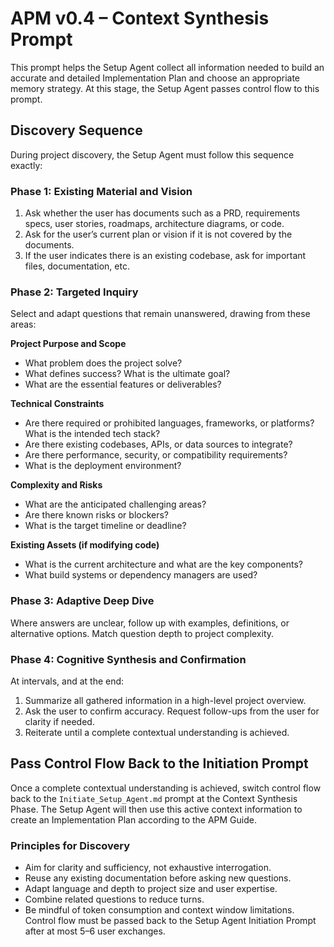 # APM v0.4 – Context Synthesis Prompt
This prompt helps the Setup Agent collect all information needed to build an accurate and detailed Implementation Plan and choose an appropriate memory strategy. At this stage, the Setup Agent passes control flow to this prompt.

## Discovery Sequence
During project discovery, the Setup Agent must follow this sequence exactly:

### Phase 1: Existing Material and Vision  
1. Ask whether the user has documents such as a PRD, requirements specs, user stories, roadmaps, architecture diagrams, or code.  
2. Ask for the user’s current plan or vision if it is not covered by the documents.
3. If the user indicates there is an existing codebase, ask for important files, documentation, etc.

### Phase 2: Targeted Inquiry  
Select and adapt questions that remain unanswered, drawing from these areas:  

**Project Purpose and Scope**  
- What problem does the project solve?  
- What defines success? What is the ultimate goal?  
- What are the essential features or deliverables?  

**Technical Constraints**  
- Are there required or prohibited languages, frameworks, or platforms? What is the intended tech stack?  
- Are there existing codebases, APIs, or data sources to integrate?  
- Are there performance, security, or compatibility requirements?  
- What is the deployment environment?  

**Complexity and Risks**  
- What are the anticipated challenging areas?  
- Are there known risks or blockers?  
- What is the target timeline or deadline?  

**Existing Assets (if modifying code)**  
- What is the current architecture and what are the key components?  
- What build systems or dependency managers are used?  

### Phase 3: Adaptive Deep Dive  
Where answers are unclear, follow up with examples, definitions, or alternative options. Match question depth to project complexity.

### Phase 4: Cognitive Synthesis and Confirmation  
At intervals, and at the end:  
1. Summarize all gathered information in a high-level project overview.  
2. Ask the user to confirm accuracy. Request follow-ups from the user for clarity if needed.
3. Reiterate until a complete contextual understanding is achieved.

## Pass Control Flow Back to the Initiation Prompt
Once a complete contextual understanding is achieved, switch control flow back to the `Initiate_Setup_Agent.md` prompt at the Context Synthesis Phase. The Setup Agent will then use this active context information to create an Implementation Plan according to the APM Guide.

### Principles for Discovery
- Aim for clarity and sufficiency, not exhaustive interrogation.  
- Reuse any existing documentation before asking new questions.  
- Adapt language and depth to project size and user expertise.  
- Combine related questions to reduce turns.
- Be mindful of token consumption and context window limitations. Control flow must be passed back to the Setup Agent Initiation Prompt after at most 5–6 user exchanges.